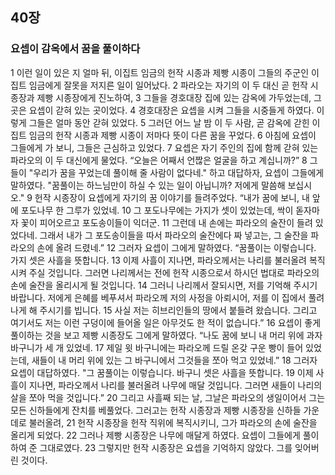 ## 40장
### 요셉이 감옥에서 꿈을 풀이하다
1 이런 일이 있은 지 얼마 뒤, 이집트 임금의 헌작 시종과 제빵 시종이 그들의 주군인 이집트 임금에게 잘못을 저지른 일이 일어났다.
2 파라오는 자기의 이 두 대신 곧 헌작 시종장과 제빵 시종장에게 진노하여,
3 그들을 경호대장 집에 있는 감옥에 가두었는데, 그곳은 요셉이 갇혀 있는 곳이었다.
4 경호대장은 요셉을 시켜 그들을 시중들게 하였다. 이렇게 그들은 얼마 동안 갇혀 있었다.
5 그러던 어느 날 밤 이 두 사람, 곧 감옥에 갇힌 이집트 임금의 헌작 시종과 제빵 시종이 저마다 뜻이 다른 꿈을 꾸었다.
6 아침에 요셉이 그들에게 가 보니, 그들은 근심하고 있었다.
7 요셉은 자기 주인의 집에 함께 갇혀 있는 파라오의 이 두 대신에게 물었다. “오늘은 어째서 언짢은 얼굴을 하고 계십니까?”
8 그들이 "우리가 꿈을 꾸었는데 풀이해 줄 사람이 없다네." 하고 대답하자, 요셉이 그들에게 말하였다. "꿈풀이는 하느님만이 하실 수 있는 일이 아닙니까? 저에게 말씀해 보십시오."
9 헌작 시종장이 요셉에게 자기의 꿈 이야기를 들려주었다. “내가 꿈에 보니, 내 앞에 포도나무 한 그루가 있었네.
10 그 포도나무에는 가지가 셋이 있었는데, 싹이 돋자마자 꽃이 피어오르고 포도송이들이 익더군.
11 그런데 내 손에는 파라오의 술잔이 들려 있었다네. 그래서 내가 그 포도송이들을 따서 파라오의 술잔에다 짜 넣고는, 그 술잔을 파라오의 손에 올려 드렸네.”
12 그러자 요셉이 그에게 말하였다. “꿈풀이는 이렇습니다. 가지 셋은 사흘을 뜻합니다.
13 이제 사흘이 지나면, 파라오께서는 나리를 불러올려 복직시켜 주실 것입니다. 그러면 나리께서는 전에 헌작 시종으로서 하시던 법대로 파라오의 손에 술잔을 올리시게 될 것입니다.
14 그러니 나리께서 잘되시면, 저를 기억해 주시기 바랍니다. 저에게 은혜를 베푸셔서 파라오께 저의 사정을 아뢰시어, 저를 이 집에서 풀려나게 해 주시기를 빕니다.
15 사실 저는 히브리인들의 땅에서 붙들려 왔습니다. 그리고 여기서도 저는 이런 구덩이에 들어올 일은 아무것도 한 적이 없습니다.”
16 요셉이 좋게 풀이하는 것을 보고 제빵 시종장도 그에게 말하였다. “나도 꿈에 보니 내 머리 위에 과자 바구니가 세 개 있었네.
17 제일 윗 바구니에는 파라오께 드릴 온갖 구운 빵이 들어 있었는데, 새들이 내 머리 위에 있는 그 바구니에서 그것들을 쪼아 먹고 있었네.”
18 그러자 요셉이 대답하였다. "그 꿈풀이는 이렇습니다. 바구니 셋은 사흘을 뜻합니다.
19 이제 사흘이 지나면, 파라오께서 나리를 불러올려 나무에 매달 것입니다. 그러면 새들이 나리의 살을 쪼아 먹을 것입니다.”
20 그리고 사흘째 되는 날, 그날은 파라오의 생일이어서 그는 모든 신하들에게 잔치를 베풀었다. 그러고는 헌작 시종장과 제빵 시종장을 신하들 가운데로 불러올려,
21 헌작 시종장을 헌작 직위에 복직시키니, 그가 파라오의 손에 술잔을 올리게 되었다.
22 그러나 제빵 시종장은 나무에 매달게 하였다. 요셉이 그들에게 풀이하여 준 그대로였다.
23 그렇지만 헌작 시종장은 요셉을 기억하지 않았다. 그를 잊어버린 것이다.
